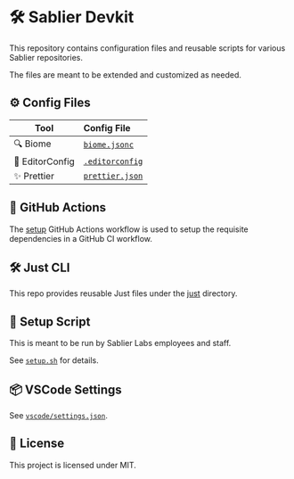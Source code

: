 # 🛠️ Sablier Devkit

This repository contains configuration files and reusable scripts for various Sablier repositories.

The files are meant to be extended and customized as needed.

## ⚙️ Config Files

| Tool            | Config File                           |
| --------------- | :------------------------------------ |
| 🔍 Biome        | [`biome.jsonc`](./biome.jsonc)        |
| 📝 EditorConfig | [`.editorconfig`](./.editorconfig)    |
| ✨ Prettier     | [`prettier.json`](./.prettierrc.json) |

## 🤖 GitHub Actions

The [setup](./actions/setup/) GitHub Actions workflow is used to setup the requisite dependencies in a GitHub CI
workflow.

## 🛠️ Just CLI

This repo provides reusable Just files under the [just](./just) directory.

## 🚀 Setup Script

This is meant to be run by Sablier Labs employees and staff.

See [`setup.sh`](./shell/setup.sh) for details.

## 📦 VSCode Settings

See [`vscode/settings.json`](./vscode/settings.json).

## 📄 License

This project is licensed under MIT.
